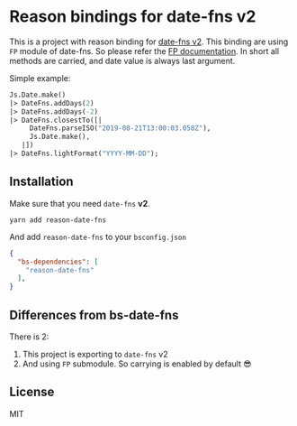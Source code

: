 # Reason bindings for date-fns v2

This is a project with reason binding for [date-fns v2](https://date-fns.org/v2.0.0/docs/Getting-Started). This binding are using `FP` module of date-fns. So please refer the [FP documentation](https://date-fns.org/v2.0.0/docs/fp/closestIndexTo). In short all methods are carried, and date value is always last argument.

Simple example:

```ocaml
Js.Date.make()
|> DateFns.addDays(2)
|> DateFns.addDays(-2)
|> DateFns.closestTo([|
     DateFns.parseISO("2019-08-21T13:00:03.058Z"),
     Js.Date.make(),
   |])
|> DateFns.lightFormat("YYYY-MM-DD");
```


## Installation 

Make sure that you need `date-fns` **v2**.

```
yarn add reason-date-fns
```

And add `reason-date-fns` to your `bsconfig.json` 

```json
{
  "bs-dependencies": [
    "reason-date-fns"
  ],
}
```

## Differences from bs-date-fns

There is 2:
1) This project is exporting to `date-fns` v2
2) And using `FP` submodule. So carrying is enabled by default 😎

## License
MIT
